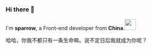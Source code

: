 ### Hi there 👋
I'm **sparrow**, a Front-end developer from **China**.<img width=30 src=https://user-images.githubusercontent.com/29775873/142716615-98e19a67-393c-47c9-b9e4-c9cacb1a6ffd.png>

哈哈，你我不都只有一条生命嘛。说不定日后我就成为你呢？
<!--
**lianglei-git/lianglei-git** is a ✨ _special_ ✨ repository because its `README.md` (this file) appears on your GitHub profile.

Here are some ideas to get you started:

- 🔭 I’m currently working on ...
- 🌱 I’m currently learning ...
- 👯 I’m looking to collaborate on ...
- 🤔 I’m looking for help with ...
- 💬 Ask me about ...
- 📫 How to reach me: ...
- 😄 Pronouns: ...
- ⚡ Fun fact: ...
-->

